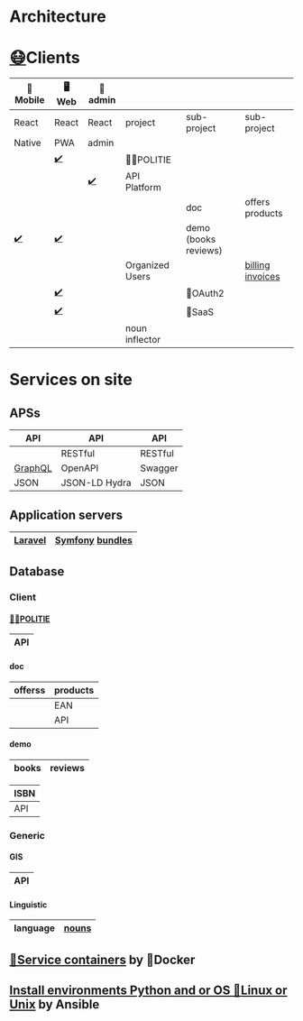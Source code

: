 # Architecture
# [😷](http://github.com/noud/mouth-mask)Clients
| 📱Mobile | 🖥️Web | 🔧admin |  |  |  |
| --- | --- | --- | --- | --- | --- |
| React | React | React | project | sub-project | sub-project |
| Native | PWA | admin |  |  |  |
|  | [✔️](http://github.com/noud/react-redux-openapi-politie) |  | 👮‍♀️POLITIE |  |  |
|  |  | [✔️](http://github.com/noud/api-platform-react-admin) | API Platform |  |  |
|  |  |  |  | doc | offers products |
| [✔️](http://github.com/noud/react-native-openapi-api-platform-demo) | [✔️](http://github.com/noud/react-openapi-api-platform-demo) |  |  | demo (books reviews) |  |
|  |  |  | Organized Users |  | [billing](https://github.com/noud?tab=repositories&q=billing) [invoices](https://github.com/noud?tab=repositories&q=invoices) |
|  | [✔️](http://github.com/noud/frontend) |  |  | 👤OAuth2 |  |
|  | [✔️](http://github.com/noud/laravel-billing) |  |  | 🏢SaaS |  |
|  |  |  | noun inflector |  |  |
# Services on site
## APSs
| API | API | API |
| --- | --- | --- |
|  | RESTful | RESTful |
| [GraphQL](http://github.com/noud/saas) | OpenAPI | Swagger |
| JSON | JSON-LD Hydra | JSON |
## Application servers
| [Laravel](http://packagist.org/packages/noud/laravel-api-platform) | [Symfony](http://github.com/noud/gripp_symfony) [bundles](http://packagist.org/users/noud/packages/?query=noud%2Fapi-platform-) |
| --- | --- |
## Database
### Client
#### [👮‍♀️POLITIE](http://packagist.org/packages/noud/politie-open-data-api)
| API |
| --- |
#### doc
| offerss | products |
| --- | --- |
|  | EAN |
|  | API |
#### demo
| books | reviews |
| --- | --- |

| ISBN |
| --- |
| API |
### Generic
#### GIS
| API |
| --- |
#### Linguistic
| language | [nouns](http://github.com/noud/noun-db) |
| --- | --- |
## [🧰Service containers](http://github.com/noud/noud/blob/master/README-containers.md) by 🐳Docker
## [Install environments Python and or OS 🐧Linux or Unix](http://github.com/noud/noud/blob/master/README-OS.md) by Ansible
